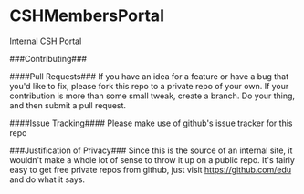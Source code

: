 CSHMembersPortal
================

Internal CSH Portal

###Contributing###

####Pull Requests###
If you have an idea for a feature or have a bug that you'd like to fix, please fork this repo to a private repo of your own. If your contribution is more than some small tweak, create a branch. Do your thing, and then submit a pull request.

####Issue Tracking####
Please make use of github's issue tracker for this repo

###Justification of Privacy###
Since this is the source of an internal site, it wouldn't make a whole lot of sense to throw it up on a public repo.  It's fairly easy to get free private repos from github, just visit https://github.com/edu and do what it says.
